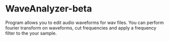 # WaveAnalyzer-beta

Program allows you to edit audio waveforms for wav files. 
You can perform fourier transform on waveforms, cut frequencies and apply a frequency filter to the your sample.
